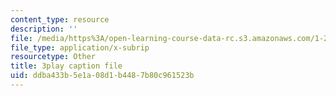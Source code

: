 ```yaml
---
content_type: resource
description: ''
file: /media/https%3A/open-learning-course-data-rc.s3.amazonaws.com/1-258j-public-transportation-systems-spring-2017/ddba433b5e1a08d1b4487b80c961523b_mp7Nz8CUPBM.srt
file_type: application/x-subrip
resourcetype: Other
title: 3play caption file
uid: ddba433b-5e1a-08d1-b448-7b80c961523b
---
```

